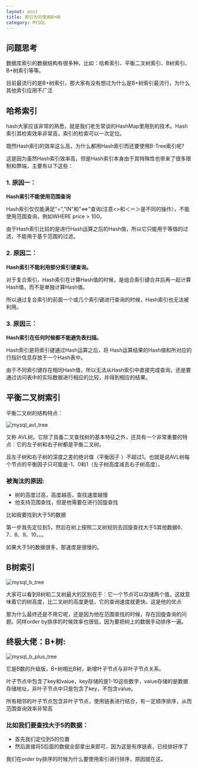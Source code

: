 ```yaml
---
layout: post
title: 索引为何使用B+树
category: MYSQL
---
```


## 问题思考

数据库索引的数据结构有很多种，比如：哈希索引、平衡二叉树索引、B树索引、B+树索引等等。

目前最流行的是B+树索引，那大家有没有想过为什么是B+树索引最流行，为什么其他索引应用不广泛

## 哈希索引

hash大家应该非常的熟悉，就是我们老生常谈的HashMap里用到的技术。Hash索引其检索效率非常高，索引的检索可以一次定位。

既然Hash索引的效率这么高，为什么都用Hash索引而还要使用B-Tree索引呢?

这是因为虽然Hash索引效率高，但是Hash索引本身由于其特殊性也带来了很多限制和弊端，主要有以下这些：

### 1. 原因一：

**Hash索引不能使用范围查询**

Hash索引仅仅能满足"=","IN"和"<=>"查询(注意<>和＜＝＞是不同的操作），不能使用范围查询，例如WHERE price > 100。

由于Hash索引比较的是进行Hash运算之后的Hash值，所以它只能用于等值的过滤，不能用于基于范围的过滤。

### 2. 原因二：

**Hash索引不能利用部分索引键查询。**

对于复合索引，Hash索引在计算Hash值的时候，是组合索引键合并后再一起计算Hash值，而不是单独计算Hash值。

所以通过复合索引的前面一个或几个索引键进行查询的时候，Hash索引也无法被利用。

### 3. 原因三：

**Hash索引在任何时候都不能避免表扫描。**

Hash索引是将索引键通过Hash运算之后，将 Hash运算结果的Hash值和所对应的行指针信息存放于一个Hash表中。

由于不同索引键存在相同Hash值，所以无法从Hash索引中直接完成查询，还是要通过访问表中的实际数据进行相应的比较，并得到相应的结果。


## 平衡二叉树索引

平衡二叉树的结构特点：

![mysql_avl_tree](https://luckylsx.github.io/images/mysql/mysql_avl_tree.png)

又称 AVL树。它除了具备二叉查找树的基本特征之外，还具有一个非常重要的特点：它的左子树和右子树都是平衡二叉树。

且左子树和右子树的深度之差的绝对值（平衡因子 ）不超过1。也就是说AVL树每个节点的平衡因子只可能是-1、0和1（左子树高度减去右子树高度）。

### 被淘汰的原因:

- 树的高度过高，高度越高，查找速度越慢
- 他支持范围查找，但是他需要在进行回旋查找

比如我要找到大于5的数据

第一步我先定位到5，然后在树上按照二叉树规则去回旋查找大于5其他数据6、7、8、9、10。。。

如果大于5的数据很多，那速度是很慢的。


## B树索引

![mysql_b_tree](https://luckylsx.github.io/images/mysql/mysql_b_tree.png)

大家可以看到B树和二叉树最大的区别在于：它一个节点可以存储两个值，这就意味着它的树高度，比二叉树的高度更低，它的查询速度就更快。这是他的优点

那为什么最终还是不用它呢，还是因为他在范围查找的时候，存在回旋查询的问题。同样order by排序的时候效率也很低，因为要把树上的数据手动排序一遍。

## 终极大佬：B+树:

![mysql_b_plus_tree](https://luckylsx.github.io/images/mysql/mysql_b_plus_tree.png)

它是B数的升级版，B+树相比B树，新增叶子节点与非叶子节点关系。

叶子节点中包含了key和value，key存储的是1-10这些数字，value存储的是数据存储地址，非叶子节点中只是包含了key，不包含value。

所有相邻的叶子节点包含非叶子节点，使用链表进行结合，有一定顺序排序，从而范围查询效率非常高

### 比如我们要查找大于5的数据：

- 首先我们定位到5的位置
- 然后直接将5后面的数据全部拿出来即可，因为这是有序链表，已经排好序了

我们在order by排序的时候为什么要使用索引进行排序，原因就在这。